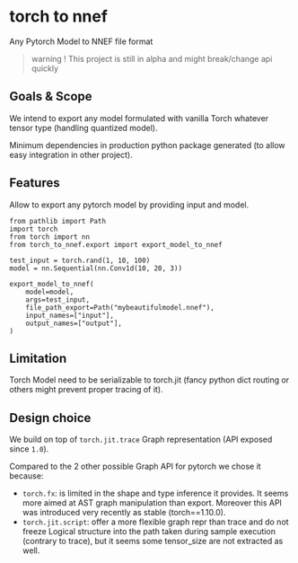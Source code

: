 # torch to nnef

Any Pytorch Model to NNEF file format

> warning ! This project is still in alpha and might break/change api quickly

## Goals & Scope

We intend to export any model formulated with vanilla Torch whatever tensor type
(handling quantized model).

Minimum dependencies in production python package generated (to allow easy
integration in other project).

## Features

Allow to export any pytorch model by providing input and model.
```python3
from pathlib import Path
import torch
from torch import nn
from torch_to_nnef.export import export_model_to_nnef

test_input = torch.rand(1, 10, 100)
model = nn.Sequential(nn.Conv1d(10, 20, 3))

export_model_to_nnef(
    model=model,
    args=test_input,
    file_path_export=Path("mybeautifulmodel.nnef"),
    input_names=["input"],
    output_names=["output"],
)
```

## Limitation

Torch Model need to be serializable to torch.jit (fancy python dict routing
or others might prevent proper tracing of it).

## Design choice

We build on top of `torch.jit.trace` Graph representation (API exposed since `1.0`).

Compared to the 2 other possible Graph API for pytorch we chose it because:
- `torch.fx`: is limited in the shape and type inference it provides. It seems more
  aimed at AST graph manipulation than export. Moreover this API was introduced very
  recently as stable (torch==1.10.0).
- `torch.jit.script`: offer a more flexible graph repr than trace and do not freeze
  Logical structure into the path taken during sample execution (contrary to trace),
  but it seems some tensor_size are not extracted as well.
